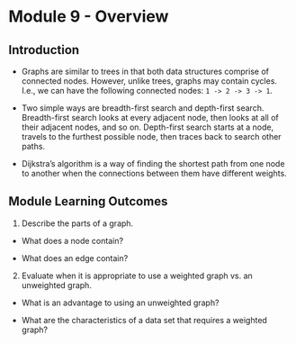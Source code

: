# Module 9 - Overview 

## Introduction 

- Graphs are similar to trees in that both data structures comprise of connected nodes. However, unlike trees, graphs may contain cycles. I.e., we can have the following connected nodes: `1 -> 2 -> 3 -> 1`. 

-  Two simple ways are breadth-first search and depth-first search. Breadth-first search looks at every adjacent node, then looks at all of their adjacent nodes, and so on. Depth-first search starts at a node, travels to the furthest possible node, then traces back to search other paths.

- Dijkstra’s algorithm is a way of finding the shortest path from one node to another when the connections between them have different weights. 

## Module Learning Outcomes

1. Describe the parts of a graph.

  - What does a node contain?

  - What does an edge contain?

2. Evaluate when it is appropriate to use a weighted graph vs. an unweighted graph.

  - What is an advantage to using an unweighted graph?

  - What are the characteristics of a data set that requires a weighted graph?
